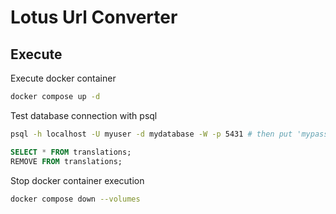 # Lotus Url Converter

## Execute

Execute docker container
```bash
docker compose up -d
```

Test database connection with psql
```bash
psql -h localhost -U myuser -d mydatabase -W -p 5431 # then put 'mypassword'
```

```sql
SELECT * FROM translations;
REMOVE FROM translations;
```

Stop docker container execution
```bash
docker compose down --volumes
```
